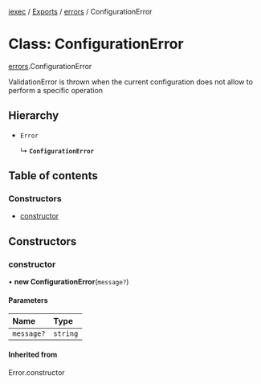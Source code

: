 [iexec](../README.md) / [Exports](../modules.md) / [errors](../modules/errors.md) / ConfigurationError

# Class: ConfigurationError

[errors](../modules/errors.md).ConfigurationError

ValidationError is thrown when the current configuration does not allow to perform a specific operation

## Hierarchy

- `Error`

  ↳ **`ConfigurationError`**

## Table of contents

### Constructors

- [constructor](errors.ConfigurationError.md#constructor)

## Constructors

### constructor

• **new ConfigurationError**(`message?`)

#### Parameters

| Name | Type |
| :------ | :------ |
| `message?` | `string` |

#### Inherited from

Error.constructor
